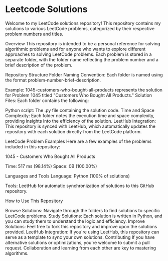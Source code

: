 # Leetcode Solutions
Welcome to my LeetCode solutions repository! This repository contains my solutions to various LeetCode problems, categorized by their respective problem numbers and titles.

Overview
This repository is intended to be a personal reference for solving algorithmic problems and for anyone who wants to explore different approaches to solving LeetCode problems. Each problem is stored in a separate folder, with the folder name reflecting the problem number and a brief description of the problem.

Repository Structure
Folder Naming Convention: Each folder is named using the format problem-number-brief-description.

Example: 1045-customers-who-bought-all-products represents the solution for Problem 1045 titled "Customers Who Bought All Products."
Solution Files: Each folder contains the following:

Python script: The .py file containing the solution code.
Time and Space Complexity: Each folder notes the execution time and space complexity, providing insights into the efficiency of the solution.
LeetHub Integration: This repository is synced with LeetHub, which automatically updates the repository with each solution directly from the LeetCode platform.


LeetCode Problem Examples
Here are a few examples of the problems included in this repository:

1045 - Customers Who Bought All Products

Time: 517 ms (98.14%)
Space: 0B (100.00%)

Languages and Tools
Language: Python (100% of solutions)


Tools: LeetHub for automatic synchronization of solutions to this GitHub repository.


How to Use This Repository


Browse Solutions: Navigate through the folders to find solutions to specific LeetCode problems.
Study Solutions: Each solution is written in Python, and you can study them to understand the logic and efficiency.
Improve Solutions: Feel free to fork this repository and improve upon the solutions provided.
LeetHub Integration: If you're using LeetHub, this repository can serve as a template to sync your own solutions.
Contributing
If you have alternative solutions or optimizations, you're welcome to submit a pull request. Collaboration and learning from each other are key to mastering algorithms.
